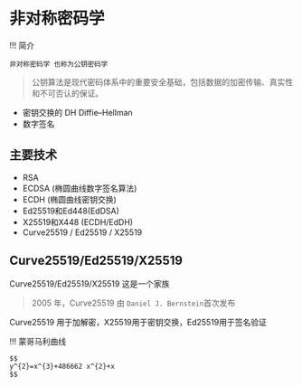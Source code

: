 # 非对称密码学

!!! 简介

    非对称密码学 也称为公钥密码学

> 公钥算法是现代密码体系中的重要安全基础，包括数据的加密传输、真实性和不可否认的保证。

- 密钥交换的 DH Diffie–Hellman
- 数字签名

## 主要技术

- RSA
- ECDSA (椭圆曲线数字签名算法)
- ECDH  (椭圆曲线密钥交换)
- Ed25519和Ed448(EdDSA)
- X25519和X448 (ECDH/EdDH)
- Curve25519 / Ed25519 / X25519

## Curve25519/Ed25519/X25519

Curve25519/Ed25519/X25519 这是一个家族

> 2005 年，Curve25519 由 `Daniel J. Bernstein`首次发布

Curve25519 用于加解密，X25519用于密钥交换，Ed25519用于签名验证

!!! 蒙哥马利曲线


    $$
    y^{2}=x^{3}+486662 x^{2}+x
    $$

